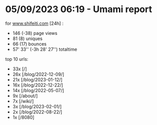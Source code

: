 # 05/09/2023 06:19 - Umami report
for www.shifeiti.com [24h] :

 - 146 (-38) page views
 - 81 (8) uniques
 - 66 (17) bounces
 - 57' 33'' (-3h 28' 27'') totaltime


top 10 urls:
 - 33x [/]
 - 26x [/blog/2022-12-09/]
 - 21x [/blog/2023-01-12/]
 - 16x [/blog/2022-12-22/]
 - 14x [/blog/2022-05-07/]
 - 9x [/about/]
 - 7x [/wiki/]
 - 3x [/blog/2023-02-01/]
 - 2x [/blog/2022-08-22/]
 - 1x [/8080]


